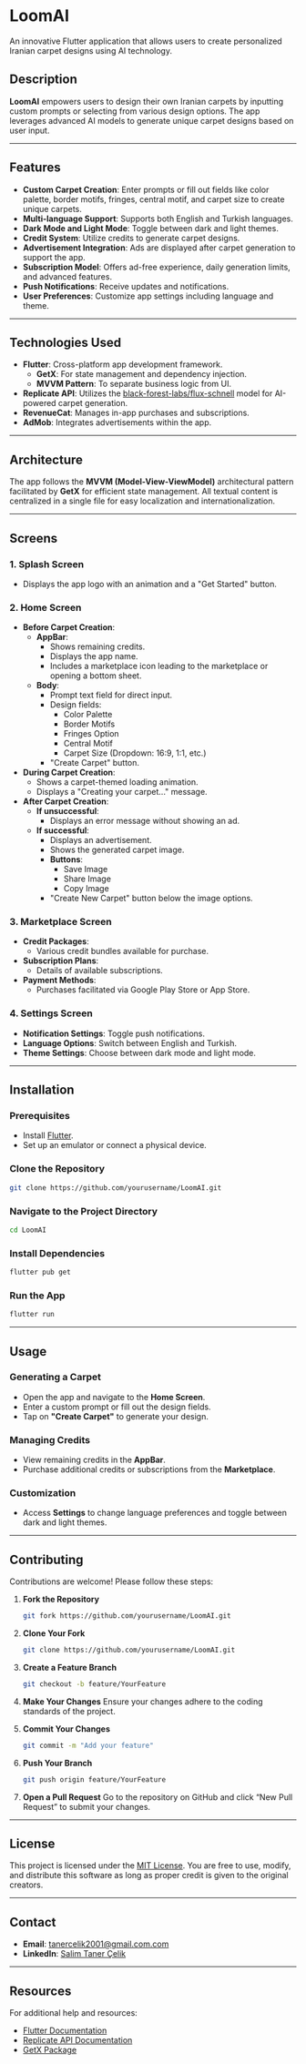 # LoomAI

An innovative Flutter application that allows users to create personalized Iranian carpet designs using AI technology.

## Description

**LoomAI** empowers users to design their own Iranian carpets by inputting custom prompts or selecting from various design options. The app leverages advanced AI models to generate unique carpet designs based on user input.

---

## Features

- **Custom Carpet Creation**: Enter prompts or fill out fields like color palette, border motifs, fringes, central motif, and carpet size to create unique carpets.
- **Multi-language Support**: Supports both English and Turkish languages.
- **Dark Mode and Light Mode**: Toggle between dark and light themes.
- **Credit System**: Utilize credits to generate carpet designs.
- **Advertisement Integration**: Ads are displayed after carpet generation to support the app.
- **Subscription Model**: Offers ad-free experience, daily generation limits, and advanced features.
- **Push Notifications**: Receive updates and notifications.
- **User Preferences**: Customize app settings including language and theme.

---

## Technologies Used

- **Flutter**: Cross-platform app development framework.
  - **GetX**: For state management and dependency injection.
  - **MVVM Pattern**: To separate business logic from UI.
- **Replicate API**: Utilizes the [black-forest-labs/flux-schnell](https://replicate.com/black-forest-labs/flux-schnell) model for AI-powered carpet generation.
- **RevenueCat**: Manages in-app purchases and subscriptions.
- **AdMob**: Integrates advertisements within the app.

---

## Architecture

The app follows the **MVVM (Model-View-ViewModel)** architectural pattern facilitated by **GetX** for efficient state management. All textual content is centralized in a single file for easy localization and internationalization.

---

## Screens

### 1. Splash Screen

- Displays the app logo with an animation and a "Get Started" button.

### 2. Home Screen

- **Before Carpet Creation**:
  - **AppBar**:
    - Shows remaining credits.
    - Displays the app name.
    - Includes a marketplace icon leading to the marketplace or opening a bottom sheet.
  - **Body**:
    - Prompt text field for direct input.
    - Design fields:
      - Color Palette
      - Border Motifs
      - Fringes Option
      - Central Motif
      - Carpet Size (Dropdown: 16:9, 1:1, etc.)
    - "Create Carpet" button.
- **During Carpet Creation**:
  - Shows a carpet-themed loading animation.
  - Displays a "Creating your carpet..." message.
- **After Carpet Creation**:
  - **If unsuccessful**:
    - Displays an error message without showing an ad.
  - **If successful**:
    - Displays an advertisement.
    - Shows the generated carpet image.
    - **Buttons**:
      - Save Image
      - Share Image
      - Copy Image
    - "Create New Carpet" button below the image options.

### 3. Marketplace Screen

- **Credit Packages**:
  - Various credit bundles available for purchase.
- **Subscription Plans**:
  - Details of available subscriptions.
- **Payment Methods**:
  - Purchases facilitated via Google Play Store or App Store.

### 4. Settings Screen

- **Notification Settings**: Toggle push notifications.
- **Language Options**: Switch between English and Turkish.
- **Theme Settings**: Choose between dark mode and light mode.

---

## Installation

### Prerequisites

- Install [Flutter](https://flutter.dev/docs/get-started/install).
- Set up an emulator or connect a physical device.

### Clone the Repository

```bash
git clone https://github.com/yourusername/LoomAI.git
```

### Navigate to the Project Directory

```bash
cd LoomAI
```

### Install Dependencies

```bash
flutter pub get
```

### Run the App

```bash
flutter run
```

---

## Usage

### Generating a Carpet

- Open the app and navigate to the **Home Screen**.
- Enter a custom prompt or fill out the design fields.
- Tap on **"Create Carpet"** to generate your design.

### Managing Credits

- View remaining credits in the **AppBar**.
- Purchase additional credits or subscriptions from the **Marketplace**.

### Customization

- Access **Settings** to change language preferences and toggle between dark and light themes.

---

## Contributing

Contributions are welcome! Please follow these steps:

1. **Fork the Repository**

   ```bash
   git fork https://github.com/yourusername/LoomAI.git
   ```

2. **Clone Your Fork**

   ```bash
   git clone https://github.com/yourusername/LoomAI.git
   ```

3. **Create a Feature Branch**

   ```bash
   git checkout -b feature/YourFeature
   ```

4. **Make Your Changes**
   Ensure your changes adhere to the coding standards of the project.


5. **Commit Your Changes**

   ```bash
   git commit -m "Add your feature"
   ```

6. **Push Your Branch**

   ```bash
   git push origin feature/YourFeature
   ```

7. **Open a Pull Request**
   Go to the repository on GitHub and click “New Pull Request” to submit your changes.


---

## License

This project is licensed under the [MIT License](LICENSE). You are free to use, modify, and distribute this software as long as proper credit is given to the original creators.

---

## Contact

- **Email**: tanercelik2001@gmail.com.com
- **LinkedIn**: [Salim Taner Çelik](https://www.linkedin.com/in/tanerc/)

---

## Resources

For additional help and resources:

- [Flutter Documentation](https://docs.flutter.dev/)
- [Replicate API Documentation](https://replicate.com/docs)
- [GetX Package](https://pub.dev/packages/get)




